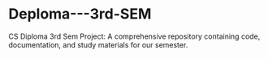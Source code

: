 # Deploma---3rd-SEM
CS Diploma 3rd Sem Project: A comprehensive repository containing code, documentation, and study materials for our semester. 
